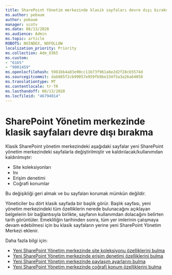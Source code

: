 ```yaml
---
title: SharePoint Yönetim merkezinde klasik sayfaları devre dışı bırakma
ms.author: pebaum
author: pebaum
manager: scotv
ms.date: 08/13/2020
ms.audience: Admin
ms.topic: article
ROBOTS: NOINDEX, NOFOLLOW
localization_priority: Priority
ms.collection: Adm_O365
ms.custom:
- "6165"
- "9001459"
ms.openlocfilehash: 5981bb4a83e90cc11b73f961a6e2d2f28cb5574d
ms.sourcegitcommit: dab885f2cb99057e959fb9be334f5a3a26a64058
ms.translationtype: MT
ms.contentlocale: tr-TR
ms.lasthandoff: 08/13/2020
ms.locfileid: "46794014"
---
```

# <a name="retire-classic-pages-in-sharepoint-admin-center"></a>SharePoint Yönetim merkezinde klasik sayfaları devre dışı bırakma

Klasik SharePoint yönetim merkezindeki aşağıdaki sayfalar yeni SharePoint yönetim merkezindeki sayfalarla değiştirilmiştir ve kaldırılacak/kullanımdan kaldırılmıştır: 

- Site koleksiyonları 
- Inı
- Erişim denetimi
- Coğrafi konumlar

Bu değişikliği geri almak ve bu sayfaları korumak mümkün değildir.

Yöneticiler bu dört klasik sayfada bir başlık görür. Başlık sayfası, yeni yönetim merkezindeki tüm özelliklerin nerede bulunacağını açıklayan belgelerin bir bağlantısıyla birlikte, sayfanın kullanımdan dolacağını belirten tarih görüntüler. Emekliliğin tarihinden sonra, tüm yer imlerinin çalışmaya devam edebilmesi için bu klasik sayfaların yerine yeni SharePoint Yönetim Merkezi eklenir.
  
Daha fazla bilgi için:

- [Yeni SharePoint Yönetim merkezinde site koleksiyonu özelliklerini bulma](https://docs.microsoft.com/sharepoint/site-collections-page)
- [Yeni SharePoint Yönetim merkezinde erişim denetimi özelliklerini bulma](https://docs.microsoft.com/sharepoint/control-access)
- [Yeni SharePoint Yönetim merkezinde paylaşım ayarlarını bulma](https://docs.microsoft.com/sharepoint/sharing-settings)
- [Yeni SharePoint Yönetim merkezinde coğrafi konum özelliklerini bulma](https://docs.microsoft.com/sharepoint/manage-geo-locations)